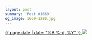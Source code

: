 ```yaml
---
layout: post
summary: 'Post #1669'
og_image: 1669-1280.jpg
---
```


<p>
 <time>
  <a href="/1669">
   {{ page.date | date: "%B %-d, %Y" }}
  </a>
 </time>
 <a href="/1669">
  <img data-taken="8/7/2022" sizes="(min-width: 700px) 50vw, calc(100vw - 2rem)" src="{{ site.assets_url }}/1669-640.jpg" srcset="{{ site.assets_url }}/1669-320.jpg 320w, {{ site.assets_url }}/1669-640.jpg 640w, {{ site.assets_url }}/1669-960.jpg 960w, {{ site.assets_url }}/1669-1280.jpg 1280w"/>
 </a>
</p>
